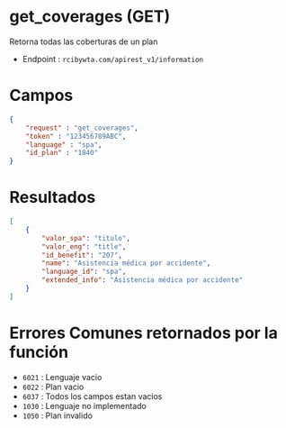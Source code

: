 # get_coverages (GET)

Retorna todas las coberturas de un plan

* Endpoint : ```rcibywta.com/apirest_v1/information```

# Campos

```JSON
{
    "request" : "get_coverages",
    "token" : "123456789ABC",
    "language" : "spa",
    "id_plan" : "1840" 
}
```

# Resultados

```JSON
[
    {
        "valor_spa": "titulo",
        "valor_eng": "title",
        "id_benefit": "207",
        "name": "Asistencia médica por accidente",
        "language_id": "spa",
        "extended_info": "Asistencia médica por accidente"
    }
]
```

# Errores Comunes retornados por la función

* ```6021``` : Lenguaje vacio
* ```6022``` : Plan vacio
* ```6037``` : Todos los campos estan vacios
* ```1030``` : Lenguaje no implementado
* ```1050``` : Plan invalido